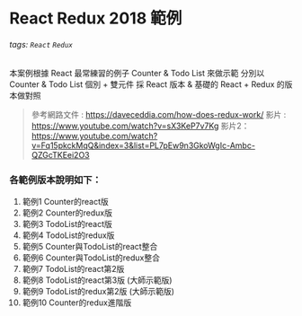 # React Redux 2018 範例
###### tags: `React` `Redux`

本案例根據 React 最常練習的例子 Counter & Todo List 來做示範
分別以 Counter & Todo List 個別 + 雙元件
採 React 版本 & 基礎的 React + Redux 的版本做對照

>參考網路文件 : https://daveceddia.com/how-does-redux-work/
>影片 : https://www.youtube.com/watch?v=sX3KeP7v7Kg 
>影片2：https://www.youtube.com/watch?v=Fq15pkckMqQ&index=3&list=PL7pEw9n3GkoWgIc-Ambc-QZGcTKEei2O3

### 各範例版本說明如下：
1. 範例1 Counter的react版
2. 範例2 Counter的redux版
3. 範例3 TodoList的react版
4. 範例4 TodoList的redux版
5. 範例5 Counter與TodoList的react整合
6. 範例6 Counter與TodoList的redux整合
7. 範例7 TodoList的react第2版
8. 範例8 TodoList的react第3版 (大師示範版)
9. 範例9 TodoList的redux第2版 (大師示範版)
10. 範例10 Counter的redux進階版